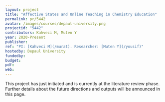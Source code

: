 ```yaml
---
layout: project
title: "Affective States and Online Teaching in Chemistry Education"
permalink: pr/5442
avatar: /images/courses/depaul-university.png
projectid: "5442"
contributors: Kahveci M, Muten Y
year: 2020-Present
publisher:
ref: "PI: [Kahveci M](/murat). Researcher: [Muten Y](/yousif)"
hostedby: Depaul University
fundedby:
budget:
pdf:
web:
---
```


This project has just initiated and is currently at the literature review phase. Further details about the future directions and outputs will be announced in this page.